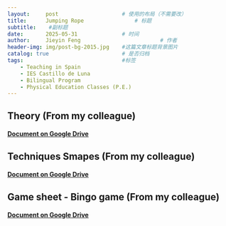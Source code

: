 ```yaml
---
layout:     post   				    # 使用的布局（不需要改）
title:      Jumping Rope 				# 标题 
subtitle:    #副标题
date:       2025-05-31				# 时间
author:     Jieyin Feng 						# 作者
header-img: img/post-bg-2015.jpg 	#这篇文章标题背景图片
catalog: true 						# 是否归档
tags:								#标签
    - Teaching in Spain 
    - IES Castillo de Luna
    - Bilingual Program
    - Physical Education Classes (P.E.)
---
```


## Theory (From my colleague)
#### [Document on Google Drive](https://drive.google.com/file/d/1qsMl0T43GY8yvWoNpmhDlvJYejbccx7d/view?usp=sharing)

## Techniques Smapes (From my colleague)
#### [Document on Google Drive](https://drive.google.com/file/d/1tt3gP2vkPav9O0WbTGhvKUAbeNCBllAX/view?usp=sharing)

## Game sheet - Bingo game (From my colleague)
#### [Document on Google Drive](https://drive.google.com/file/d/1WFAbh3c2OTMiHc_qygXcKunU6x9EZOBY/view?usp=sharing)
